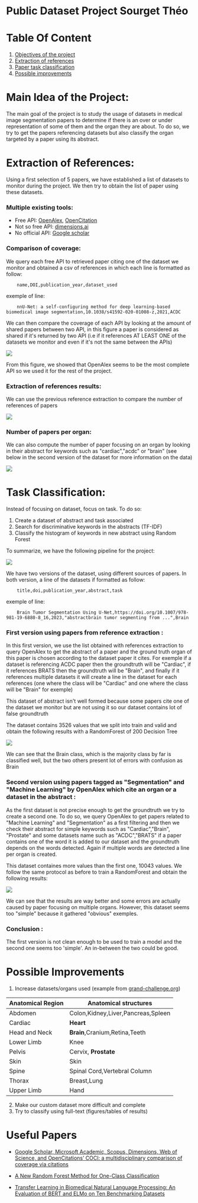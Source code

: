 # Public Dataset Project Sourget Théo

# Table Of Content
1. [Objectives of the project](#objectives)
2. [Extraction of references](#references-extraction)
3. [Paper task classification](#classification)
4. [Possible improvements](#futur)

<div id='objectives'/>

# Main Idea of the Project:

The main goal of the project is to study the usage of datasets in medical image segmentation papers to determine if there is an over or under representation of some of them and the organ they are about.
To do so, we try to get the papers referencing datasets but also classify the organ targeted by a paper using its abstract.


<div id="references-extraction"/>

# Extraction of References:
Using a first selection of 5 papers, we have established a list of datasets to monitor during the project. We then try to obtain the list of paper using these datasets.

### Multiple existing tools:
* Free API: [OpenAlex](https://opencitations.net/), [OpenCitation](https://opencitations.net/)
* Not so free API: [dimensions.ai](https://www.dimensions.ai/)
* No official API: [Google scholar](https://scholar.google.com/)

### Comparison of coverage:
We query each free API to retrieved paper citing one of the dataset we monitor and obtained a csv of references in which each line is formatted as follow:

        name,DOI,publication_year,dataset_used

exemple of line:

        nnU-Net: a self-configuring method for deep learning-based biomedical image segmentation,10.1038/s41592-020-01008-z,2021,ACDC

We can then compare the coverage of each API by looking at the amount of shared papers between two API, in this figure a paper is considered as shared if it's returned by two API (i.e if it references AT LEAST ONE of the datasets we monitor and even if it's not the same between the APIs)

![](../resources/presentation_img/coverage_comparison.png)

From this figure, we showed that OpenAlex seems to be the most complete API so we used it for the rest of the project.

### Extraction of references results:
We can use the previous reference extraction to compare the number of references of papers 

![](../resources/presentation_img/number_of_references.png)


### Number of papers per organ:

We can also compute the number of paper focusing on an organ by looking in their abstract for keywords such as "cardiac","acdc" or "brain" (see below in the second version of the dataset for more information on the data)

![](../resources/presentation_img/number_per_organ.png)

<div id="classification"/>

# Task Classification:
Instead of focusing on dataset, focus on task.
To do so:
1. Create a dataset of abstract and task associated
2. Search for discriminative keywords in the abstracts (TF-IDF)
3. Classify the histogram of keywords in new abstract using Random Forest

To summarize, we have the following pipeline for the project:

![](../resources/presentation_img/final_pipeline.png)

We have two versions of the dataset, using different sources of papers. In both version, a line of the datasets if formatted as follow:

        title,doi,publication_year,abstract,task

exemple of line:

        Brain Tumor Segmentation Using U-Net,https://doi.org/10.1007/978-981-19-6880-8_16,2023,"abstractbrain tumor segmenting from ...",Brain


### First version using papers from reference extraction :
In this first version, we use the list obtained with references extraction to query OpenAlex to get the abstract of a paper and the ground truth organ of this paper is chosen according to the dataset paper it cites. For exemple if a dataset is referencing ACDC paper then the groundtruth will be "Cardiac", if it references BRATS then the groundtruth will be "Brain", and finally if it references multiple datasets it will create a line in the dataset for each references (one where the class will be "Cardiac" and one where the class will be "Brain" for exemple) 

This dataset of abstract isn't well formed because some papers cite one of the dataset we monitor but are not using it so our dataset contains lot of false groundtruth

The dataset contains 3526 values that we split into train and valid and obtain the following results with a RandomForest of 200 Decision Tree

![](../resources/presentation_img/error_bad_dataset.png)

We can see that the Brain class, which is the majority class by far is classified well, but the two others present lot of errors with confusion as Brain

### Second version using papers tagged as "Segmentation" and "Machine Learning" by OpenAlex which cite an organ or a dataset in the abstract :

As the first dataset is not precise enough to get the groundtruth we try to create a second one. To do so, we query OpenAlex to get papers related to "Machine Learning" and "Segmentation" as a first filtering and then we check their abstract for simple keywords such as "Cardiac","Brain", "Prostate" and some datasets name such as "ACDC","BRATS" if a paper contains one of the word it is added to our dataset and the groundtruth depends on the words detected. Again if multiple words are detected a line per organ is created.

This dataset containes more values than the first one, 10043 values. We follow the same protocol as before to train a RandomForest and obtain the following results:

![](../resources/presentation_img/error_clean_dataset.png)

We can see that the results are way better and some errors are actually caused by paper focusing on multiple organs. However, this dataset seems too "simple" because it gathered "obvious" exemples.

### Conclusion :

The first version is not clean enough to be used to train a model and the second one seems too 'simple'. An in-between the two could be good.

<div id="futur"/>

# Possible Improvements
1. Increase datasets/organs used (example from [grand-challenge.org](https://grand-challenge.org/challenges/))

| Anatomical Region | Anatomical structures                     |
|-------------------|-------------------------------------------|
| Abdomen           | Colon,Kidney,Liver,Pancreas,Spleen        |
| Cardiac           | <b>Heart</b>                              |
| Head and Neck     | <b>Brain</b>,Cranium,Retina,Teeth         |
| Lower Limb        | Knee                                      |
| Pelvis            | Cervix, <b>Prostate</b>                   |
| Skin              | Skin                                      |
| Spine             | Spinal Cord,Vertebral Column              |
| Thorax            | Breast,Lung                               |
| Upper Limb        | Hand                                      |
2. Make our custom dataset more difficult and complete
3. Try to classify using full-text (figures/tables of results)



# Useful Papers
* [Google Scholar, Microsoft Academic, Scopus, Dimensions,
Web of Science, and OpenCitations’ COCI: a multidisciplinary
comparison of coverage via citations](https://link.springer.com/content/pdf/10.1007/s11192-020-03690-4)

* [A New Random Forest Method for One-Class Classification](https://link.springer.com/chapter/10.1007/978-3-642-34166-3_31)

* [Transfer Learning in Biomedical Natural Language Processing: An Evaluation of BERT and ELMo on Ten Benchmarking Datasets](https://arxiv.org/abs/1906.05474)